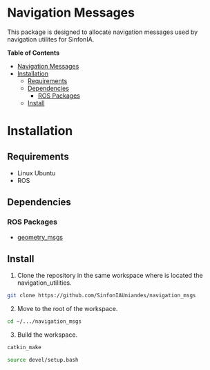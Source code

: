 # Navigation Messages
This package is designed to allocate navigation messages used by navigation utilites for SinfonIA.



**Table of Contents**
- [Navigation Messages](#navigation-messages)
- [Installation](#installation)
  * [Requirements](#requirements)
  * [Dependencies](#dependencies)
    + [ROS Packages](#ros-packages)
  * [Install](#install)

# Installation
## Requirements

- Linux Ubuntu
- ROS

## Dependencies

### ROS Packages

- [geometry_msgs][geometry_msgs]

## Install

1.  Clone the repository in the same workspace where is located the navigation_utilities.

  ```bash
  git clone https://github.com/SinfonIAUniandes/navigation_msgs
  ```

2.  Move to the root of the workspace.

  ```bash
  cd ~/.../navigation_msgs
  ```

3.  Build the workspace.

  ```bash
  catkin_make
  ```
  ```bash
  source devel/setup.bash
  ```

[geometry_msgs]: http://wiki.ros.org/geometry_msgs "geometry_msgs"